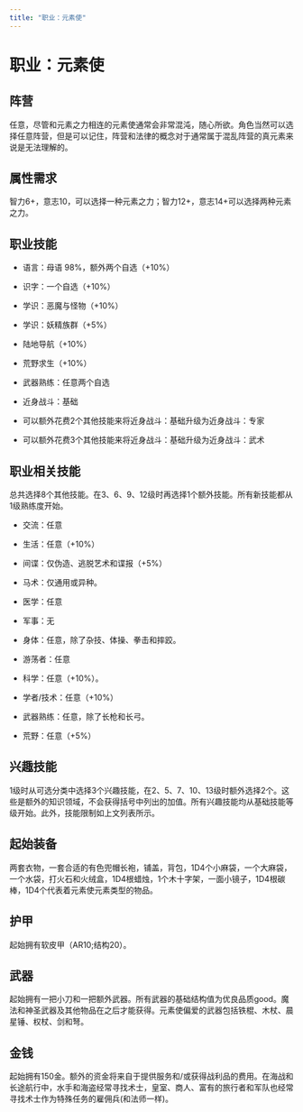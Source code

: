 ```yaml
---
title: "职业：元素使"
---
```

# 职业：元素使

## 阵营

任意，尽管和元素之力相连的元素使通常会非常混沌，随心所欲。角色当然可以选择任意阵营，但是可以记住，阵营和法律的概念对于通常属于混乱阵营的真元素来说是无法理解的。

## 属性需求

智力6+，意志10，可以选择一种元素之力；智力12+，意志14+可以选择两种元素之力。

## 职业技能

- 语言：母语 98%，额外两个自选（+10%）

- 识字：一个自选（+10%）

- 学识：恶魔与怪物（+10%）

- 学识：妖精族群（+5%）

- 陆地导航（+10%）

- 荒野求生（+10%）

- 武器熟练：任意两个自选

- 近身战斗：基础

- 可以额外花费2个其他技能来将近身战斗：基础升级为近身战斗：专家

- 可以额外花费3个其他技能来将近身战斗：基础升级为近身战斗：武术


## 职业相关技能

总共选择8个其他技能。在3、6、9、12级时再选择1个额外技能。所有新技能都从1级熟练度开始。

- 交流：任意

- 生活：任意（+10%）

- 间谍：仅伪造、逃脱艺术和谍报（+5%）

- 马术：仅通用或异种。

- 医学：任意

- 军事：无

- 身体：任意，除了杂技、体操、拳击和摔跤。

- 游荡者：任意

- 科学：任意（+10%）。

- 学者/技术：任意（+10%）

- 武器熟练：任意，除了长枪和长弓。

- 荒野：任意（+5%）


## 兴趣技能

1级时从可选分类中选择3个兴趣技能，在2、5、7、10、13级时额外选择2个。这些是额外的知识领域，不会获得括号中列出的加值。所有兴趣技能均从基础技能等级开始。此外，技能限制如上文列表所示。

## 起始装备

两套衣物，一套合适的有色兜帽长袍，铺盖，背包，1D4个小麻袋，一个大麻袋，一个水袋，打火石和火绒盒，1D4根蜡烛，1个木十字架，一面小镜子，1D4根碳棒，1D4个代表着元素使元素类型的物品。

## 护甲

起始拥有软皮甲（AR10;结构20）。

## 武器

起始拥有一把小刀和一把额外武器。所有武器的基础结构值为优良品质good。魔法和神圣武器及其他物品在之后才能获得。元素使偏爱的武器包括铁棍、木杖、晨星锤、权杖、剑和弩。

## 金钱

起始拥有150金。额外的资金将来自于提供服务和/或获得战利品的费用。在海战和长途航行中，水手和海盗经常寻找术士，皇室、商人、富有的旅行者和军队也经常寻找术士作为特殊任务的雇佣兵(和法师一样)。
